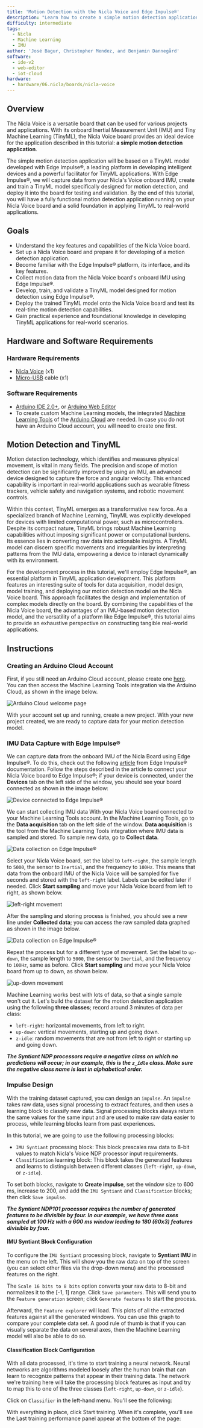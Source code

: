 ```yaml
---
title: 'Motion Detection with the Nicla Voice and Edge Impulse®'
description: "Learn how to create a simple motion detection application with the Arduino® Nicla Voice and the Edge Impulse® platform."
difficulty: intermediate 
tags:
  - Nicla
  - Machine Learning
  - IMU
author: 'José Bagur, Christopher Mendez, and Benjamin Dannegård'
software:
  - ide-v2
  - web-editor
  - iot-cloud
hardware:
  - hardware/06.nicla/boards/nicla-voice
---
```


## Overview

The Nicla Voice is a versatile board that can be used for various projects and applications. With its onboard Inertial Measurement Unit (IMU) and Tiny Machine Learning (TinyML), the Nicla Voice board provides an ideal device for the application described in this tutorial: **a simple motion detection application**.

The simple motion detection application will be based on a TinyML model developed with Edge Impulse®, a leading platform in developing intelligent devices and a powerful facilitator for TinyML applications. With Edge Impulse®, we will capture data from your Nicla's Voice onboard IMU, create and train a TinyML model specifically designed for motion detection, and deploy it into the board for testing and validation. By the end of this tutorial, you will have a fully functional motion detection application running on your Nicla Voice board and a solid foundation in applying TinyML to real-world applications.

## Goals

- Understand the key features and capabilities of the Nicla Voice board.
- Set up a Nicla Voice board and prepare it for developing of a motion detection application.
- Become familiar with the Edge Impulse® platform, its interface, and its key features.
- Collect motion data from the Nicla Voice board's onboard IMU using Edge Impulse®.
- Develop, train, and validate a TinyML model designed for motion detection using Edge Impulse®.
- Deploy the trained TinyML model onto the Nicla Voice board and test its real-time motion detection capabilities.
- Gain practical experience and foundational knowledge in developing TinyML applications for real-world scenarios.

## Hardware and Software Requirements

### Hardware Requirements

- [Nicla Voice](https://store.arduino.cc/products/nicla-voice) (x1)
- [Micro-USB](https://store.arduino.cc/products/usb-2-0-cable-type-a-micro) cable (x1)

### Software Requirements

- [Arduino IDE 2.0+](https://www.arduino.cc/en/software), or [Arduino Web Editor](https://create.arduino.cc/editor)
- To create custom Machine Learning models, the integrated [Machine Learning Tools](https://cloud.arduino.cc/machine-learning-tools/) of the [Arduino Cloud](https://cloud.arduino.cc/) are needed. In case you do not have an Arduino Cloud account, you will need to create one first.

## Motion Detection and TinyML

Motion detection technology, which identifies and measures physical movement, is vital in many fields. The precision and scope of motion detection can be significantly improved by using an IMU, an advanced device designed to capture the force and angular velocity. This enhanced capability is important in real-world applications such as wearable fitness trackers, vehicle safety and navigation systems, and robotic movement controls.

Within this context, TinyML emerges as a transformative new force. As a specialized branch of Machine Learning, TinyML was explicitly developed for devices with limited computational power, such as microcontrollers. Despite its compact nature, TinyML brings robust Machine Learning capabilities without imposing significant power or computational burdens. Its essence lies in converting raw data into actionable insights. A TinyML model can discern specific movements and irregularities by interpreting patterns from the IMU data, empowering a device to interact dynamically with its environment.

For the development process in this tutorial, we'll employ Edge Impulse®, an essential platform in TinyML application development. This platform features an interesting suite of tools for data acquisition, model design, model training, and deploying our motion detection model on the Nicla Voice board. This approach facilitates the design and implementation of complex models directly on the board. By combining the capabilities of the Nicla Voice board, the advantages of an IMU-based motion detection model, and the versatility of a platform like Edge Impulse®, this tutorial aims to provide an exhaustive perspective on constructing tangible real-world applications.

## Instructions

### Creating an Arduino Cloud Account

First, if you still need an Arduino Cloud account, please create one [here](https://cloud.arduino.cc/home/). You can then access the Machine Learning Tools integration via the Arduino Cloud, as shown in the image below.

![Arduino Cloud welcome page](assets/motion-detection-001.png)

With your account set up and running, create a new project. With your new project created, we are ready to capture data for your motion detection model. 

### IMU Data Capture with Edge Impulse®

We can capture data from the onboard IMU of the Nicla Board using Edge Impulse®. To do this, check out the following [article](https://docs.edgeimpulse.com/docs/development-platforms/officially-supported-mcu-targets/arduino-nicla-voice) from Edge Impulse® documentation. Follow the steps described in the article to connect your Nicla Voice board to Edge Impulse®; if your device is connected, under the **Devices** tab on the left side of the window, you should see your board connected as shown in the image below:

![Device connected to Edge Impulse®](assets/motion-detection-002.png)

We can start collecting IMU data With your Nicla Voice board connected to your Machine Learning Tools account. In the Machine Learning Tools, go to the **Data acquisition** tab on the left side of the window. **Data acquisition** is the tool from the Machine Learning Tools integration where IMU data is sampled and stored. To sample new data, go to **Collect data**.

![Data collection on Edge Impulse®](assets/motion-detection-003.png)

Select your Nicla Voice board, set the label to `left-right`, the sample length to `5000`, the sensor to `Inertial`, and the frequency to `100Hz`. This means that data from the onboard IMU of the Nicla Voice will be sampled for five seconds and stored with the `left-right` label. Labels can be edited later if needed. Click **Start sampling** and move your Nicla Voice board from left to right, as shown below. 

![`left-right` movement](assets/motion-detection-004.gif)

After the sampling and storing process is finished, you should see a new line under **Collected data**; you can access the raw sampled data graphed as shown in the image below. 

![Data collection on Edge Impulse®](assets/motion-detection-005.png)

Repeat the process but for a different type of movement. Set the label to `up-down`, the sample length to `5000`, the sensor to `Inertial`, and the frequency to `100Hz`, same as before. Click **Start sampling** and move your Nicla Voice board from up to down, as shown below. 

![`up-down` movement](assets/motion-detection-006.gif)

Machine Learning works best with lots of data, so that a single sample won't cut it. Let's build the dataset for the motion detection application using the following **three classes**; record around 3 minutes of data per class:

- `left-right`: horizontal movements, from left to right.
- `up-down`: vertical movements, starting up and going down.
- `z-idle`: random movements that are not from left to right or starting up and going down. 

***The Syntiant NDP processors require a **negative class** on which no predictions will occur; in our example, this is the `z_idle` class. Make sure the negative class name is last in alphabetical order.***

### Impulse Design

With the training dataset captured, you can design an `impulse`.  An `impulse` takes raw data, uses signal processing to extract features, and then uses a learning block to classify new data. Signal processing blocks always return the same values for the same input and are used to make raw data easier to process, while learning blocks learn from past experiences.

In this tutorial, we are going to use the following processing blocks:

- `IMU Syntiant` processing block: This block prescales raw data to 8-bit values to match Nicla's Voice NDP processor input requirements.
- `Classification` learning block: This block takes the generated features and learns to distinguish between different classes (`left-right`, `up-down`, or `z-idle`).


To set both blocks, navigate to **Create impulse**, set the window size to 600 ms, increase to 200, and add the `IMU Syntiant` and `Classification` blocks; then click `Save impulse`.

***The Syntiant NDP101 processor requires the number of generated features to be divisible by four. In our example, we have three axes sampled at 100 Hz with a 600 ms window leading to 180 (60x3) features divisible by four.***

#### IMU Syntiant Block Configuration

To configure the `IMU Syntiant` processing block, navigate to **Syntiant IMU** in the menu on the left. This will show you the raw data on top of the screen (you can select other files via the drop-down menu) and the processed features on the right. 

The `Scale 16 bits to 8 bits` option converts your raw data to 8-bit and normalizes it to the [-1, 1] range. Click `Save parameters`. This will send you to the `Feature generation` screen; click `Generate features` to start the process.

Afterward, the `Feature explorer` will load. This plots of all the extracted features against all the generated windows. You can use this graph to compare your complete data set. A good rule of thumb is that if you can visually separate the data on several axes, then the Machine Learning model will also be able to do so.

#### Classification Block Configuration

With all data processed, it's time to start training a neural network. Neural networks are algorithms modeled loosely after the human brain that can learn to recognize patterns that appear in their training data. The network we're training here will take the processing block features as input and try to map this to one of the three classes (`left-right`, `up-down`, or `z-idle`).

Click on `Classifier` in the left-hand menu. You'll see the following:

With everything in place, click Start training. When it's complete, you'll see the Last training performance panel appear at the bottom of the page:
